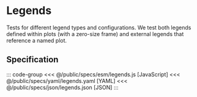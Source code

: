<script setup>
  import { coordinator } from '@uwdata/vgplot';
  coordinator().clear();
</script>

# Legends

Tests for different legend types and configurations. We test both legends defined within plots (with a zero-size frame) and external legends that reference a named plot.

<Example spec="/specs/yaml/legends.yaml" />

## Specification

::: code-group
<<< @/public/specs/esm/legends.js [JavaScript]
<<< @/public/specs/yaml/legends.yaml [YAML]
<<< @/public/specs/json/legends.json [JSON]
:::
